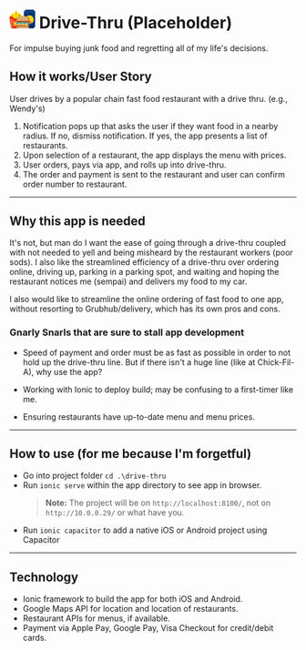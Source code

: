 # <img src="./readmeImages/drive-thru-logo.png" width="9%"> Drive-Thru (Placeholder)

For impulse buying junk food and regretting all of my life's decisions.

## How it works/User Story

User drives by a popular chain fast food restaurant with a drive thru. (e.g., Wendy's)
1. Notification pops up that asks the user if they want food in a nearby radius. If no, dismiss notification. If yes, the app presents a list of restaurants.
2. Upon selection of a restaurant, the app displays the menu with prices.
3. User orders, pays via app, and rolls up into drive-thru.
4. The order and payment is sent to the restaurant and user can confirm order number to restaurant.

<hr>
  
## Why this app is needed

It's not, but man do I want the ease of going through a drive-thru coupled with not needed to yell and being misheard by the restaurant workers (poor sods). I also like the streamlined efficiency of a drive-thru over ordering online, driving up, parking in a parking spot, and waiting and hoping the restaurant notices me (sempai) and delivers my food to my car. 

I also would like to streamline the online ordering of fast food to one app, without resorting to Grubhub/delivery, which has its own pros and cons.

### Gnarly Snarls that are sure to stall app development

- Speed of payment and order must be as fast as possible in order to not hold up the drive-thru line. But if there isn't a huge line (like at Chick-Fil-A), why use the app?

- Working with Ionic to deploy build; may be confusing to a first-timer like me.

- Ensuring restaurants have up-to-date menu and menu prices.

<hr>

## How to use (for me because I'm forgetful)
- Go into project folder `cd .\drive-thru`
- Run `ionic serve` within the app directory to see app in browser.
  > **Note:** The project will be on `http://localhost:8100/`, not on `http://10.0.0.29/` or what have you.
- Run `ionic capacitor` to add a native iOS or Android project using Capacitor

<hr>

## Technology

- Ionic framework to build the app for both iOS and Android.
- Google Maps API for location and location of restaurants.
- Restaurant APIs for menus, if available. 
- Payment via Apple Pay, Google Pay, Visa Checkout for credit/debit cards.